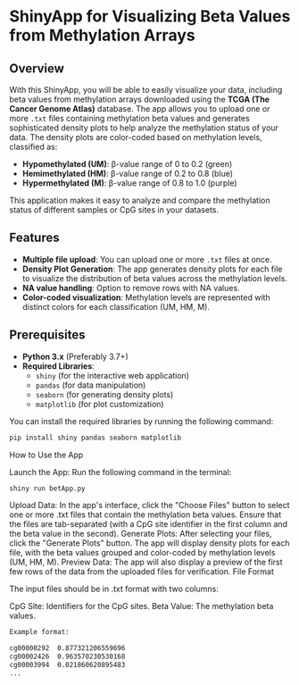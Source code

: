 # ShinyApp for Visualizing Beta Values from Methylation Arrays

## Overview

With this ShinyApp, you will be able to easily visualize your data, including beta values from methylation arrays downloaded using the **TCGA (The Cancer Genome Atlas)** database. The app allows you to upload one or more `.txt` files containing methylation beta values and generates sophisticated density plots to help analyze the methylation status of your data. The density plots are color-coded based on methylation levels, classified as:
- **Hypomethylated (UM)**: β-value range of 0 to 0.2 (green)
- **Hemimethylated (HM)**: β-value range of 0.2 to 0.8 (blue)
- **Hypermethylated (M)**: β-value range of 0.8 to 1.0 (purple)

This application makes it easy to analyze and compare the methylation status of different samples or CpG sites in your datasets.

## Features
- **Multiple file upload**: You can upload one or more `.txt` files at once.
- **Density Plot Generation**: The app generates density plots for each file to visualize the distribution of beta values across the methylation levels.
- **NA value handling**: Option to remove rows with NA values.
- **Color-coded visualization**: Methylation levels are represented with distinct colors for each classification (UM, HM, M).

## Prerequisites

- **Python 3.x** (Preferably 3.7+)
- **Required Libraries**:
  - `shiny` (for the interactive web application)
  - `pandas` (for data manipulation)
  - `seaborn` (for generating density plots)
  - `matplotlib` (for plot customization)

You can install the required libraries by running the following command:

```bash 
pip install shiny pandas seaborn matplotlib
```

How to Use the App

Launch the App:
Run the following command in the terminal:
```bash 
shiny run betApp.py
```
Upload Data:
In the app's interface, click the "Choose Files" button to select one or more .txt files that contain the methylation beta values. Ensure that the files are tab-separated (with a CpG site identifier in the first column and the beta value in the second).
Generate Plots:
After selecting your files, click the "Generate Plots" button. The app will display density plots for each file, with the beta values grouped and color-coded by methylation levels (UM, HM, M).
Preview Data:
The app will also display a preview of the first few rows of the data from the uploaded files for verification.
File Format

The input files should be in .txt format with two columns:

CpG Site: Identifiers for the CpG sites.
Beta Value: The methylation beta values.

```bash
Example format:

cg00000292  0.877321206559696
cg00002426  0.963570230530168
cg00003994  0.021860620895483
...

```
